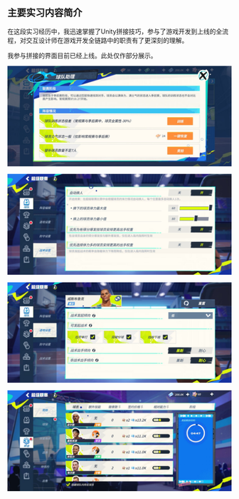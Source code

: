 ## 主要实习内容简介

在这段实习经历中，我迅速掌握了Unity拼接技巧，参与了游戏开发到上线的全流程，对交互设计师在游戏开发全链路中的职责有了更深刻的理解。

我参与拼接的界面目前已经上线。此处仅作部分展示。

![界面展示](../assets/leihuo1.jpg)

![界面展示](../assets/leihuo2.jpg)

![界面展示](../assets/leihuo3.jpg)

![界面展示](../assets/leihuo4.jpg)
